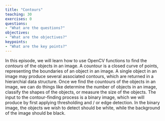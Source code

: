 ```yaml
---
title: "Contours"
teaching: 30
exercises: 0
questions:
- "What are the questions?"
objectives:
- "What are the objectives?"
keypoints:
- "What are the key points?"
---
```


In this episode, we will learn how to use OpenCV functions to find the 
*contours* of the objects in an image. A countour is a closed curve of points,
representing the boundaries of an object in an image. A single object in an
image may produce several associated contours, which are returned in a 
hierarchial data structure. Once we find the countours of the objects in an 
image, we can do things like determine the number of objects in an image, 
classify the shapes of the objects, or measure the size of the objects. The 
input to the contour-finding process is a binary image, which we will produce
by first applying thresholding and / or edge detection. In the binary image,
the objects we wish to detect should be white, while the background of the 
image should be black.



